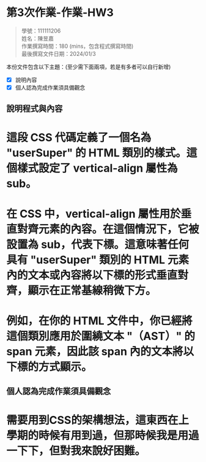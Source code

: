 # 第3次作業-作業-HW3
>
>學號：111111206
><br />
>姓名：陳昱嘉
><br />
>作業撰寫時間：180 (mins，包含程式撰寫時間)
><br />
>最後撰寫文件日期：2024/01/3
>

本份文件包含以下主題：(至少需下面兩項，若是有多者可以自行新增)
- [x] 說明內容
- [x] 個人認為完成作業須具備觀念

## 說明程式與內容

# 這段 CSS 代碼定義了一個名為 "userSuper" 的 HTML 類別的樣式。這個樣式設定了 vertical-align 屬性為 sub。

# 在 CSS 中，vertical-align 屬性用於垂直對齊元素的內容。在這個情況下，它被設置為 sub，代表下標。這意味著任何具有 "userSuper" 類別的 HTML 元素內的文本或內容將以下標的形式垂直對齊，顯示在正常基線稍微下方。

# 例如，在你的 HTML 文件中，你已經將這個類別應用於圍繞文本 "（AST）" 的 span 元素，因此該 span 內的文本將以下標的方式顯示。

## 個人認為完成作業須具備觀念

# 需要用到CSS的架構想法，這東西在上學期的時候有用到過，但那時候我是用過一下下，但對我來說好困難。